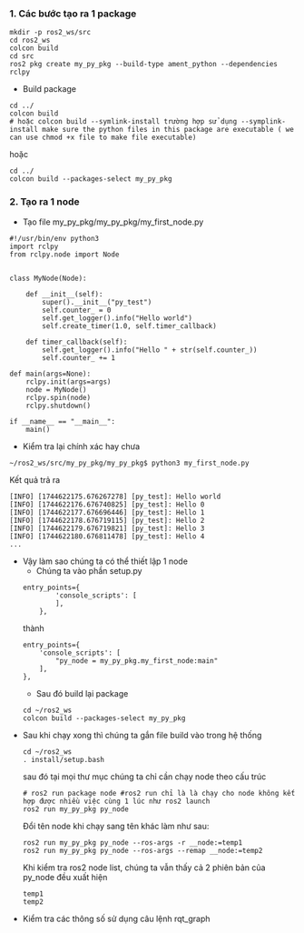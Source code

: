 ### 1. Các bước tạo ra 1 package
```
mkdir -p ros2_ws/src
cd ros2_ws
colcon build
cd src
ros2 pkg create my_py_pkg --build-type ament_python --dependencies rclpy
```
- Build package 
```
cd ../
colcon build
# hoặc colcon build --symlink-install trường hợp sử dụng --symplink-install make sure the python files in this package are executable ( we can use chmod +x file to make file executable)
```
hoặc
```
cd ../
colcon build --packages-select my_py_pkg
```

### 2. Tạo ra 1 node
- Tạo file my_py_pkg/my_py_pkg/my_first_node.py 
```
#!/usr/bin/env python3
import rclpy
from rclpy.node import Node


class MyNode(Node):

    def __init__(self):
        super().__init__("py_test")
        self.counter_ = 0
        self.get_logger().info("Hello world")
        self.create_timer(1.0, self.timer_callback)

    def timer_callback(self):
        self.get_logger().info("Hello " + str(self.counter_))
        self.counter_ += 1

def main(args=None):
    rclpy.init(args=args)
    node = MyNode()
    rclpy.spin(node)
    rclpy.shutdown()

if __name__ == "__main__":
    main()
```
- Kiểm tra lại chính xác hay chưa
```
~/ros2_ws/src/my_py_pkg/my_py_pkg$ python3 my_first_node.py
```
Kết quả trả ra
```
[INFO] [1744622175.676267278] [py_test]: Hello world
[INFO] [1744622176.676740825] [py_test]: Hello 0
[INFO] [1744622177.676696446] [py_test]: Hello 1
[INFO] [1744622178.676719115] [py_test]: Hello 2
[INFO] [1744622179.676719821] [py_test]: Hello 3
[INFO] [1744622180.676811478] [py_test]: Hello 4
...
```
- Vậy làm sao chúng ta có thể thiết lập 1 node 
    - Chúng ta vào phần setup.py
    ```
    entry_points={
            'console_scripts': [
            ],
        },
    ```
    thành
    ```
    entry_points={
        'console_scripts': [
            "py_node = my_py_pkg.my_first_node:main"
        ],
    },
    ```
    - Sau đó build lại package
    ```
    cd ~/ros2_ws
    colcon build --packages-select my_py_pkg
    ```
- Sau khi chạy xong thì chúng ta gắn file build vào trong hệ thống
  ```
  cd ~/ros2_ws
  . install/setup.bash
  ```
  sau đó tại mọi thư mục chúng ta chỉ cần chạy node theo cấu trúc
  ```
  # ros2 run package node #ros2 run chỉ là là chạy cho node không kết hợp được nhiều việc cùng 1 lúc như ros2 launch
  ros2 run my_py_pkg py_node
  
  ```
  Đổi tên node khi chạy sang tên khác làm như sau:
  ```
  ros2 run my_py_pkg py_node --ros-args -r __node:=temp1
  ros2 run my_py_pkg py_node --ros-args --remap __node:=temp2
  ```
  Khi kiểm tra ros2 node list, chúng ta vẫn thấy cả 2 phiên bản của py_node đều xuất hiện
  ```
  temp1
  temp2 
  ```
- Kiểm tra các thông số sử dụng câu lệnh rqt_graph 
  

